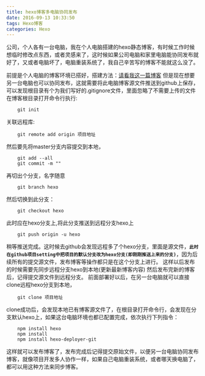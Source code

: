 ```yaml
---
title: hexo博客多电脑协同发布
date: 2016-09-13 10:33:50
tags: Hexo博客
categories: Hexo
---
```

公司，个人各有一台电脑，我在个人电脑搭建的hexo静态博客，有时候工作时候想临时修改点东西，或者灵感来了，这时候如果公司电脑和家里电脑能协同发布就好了，又或者电脑坏了，电脑重装系统了，我自己辛苦写的博客不能就这么没了。

前提是个人电脑的博客环境已搭好，搭建方法：[请看我这一篇博客][1]
    但是现在想要另一台电脑也可以协同发布，这就需要将此电脑博客源文件推送到github上保存，可以发现根目录有个为我们写好的.gitignore文件，里面忽略了不需要上传的文件
在博客根目录打开命令行执行:

        git init
关联远程库:

        git remote add origin 项目地址
然后要先将master分支内容提交到本地，

        git add --all
        git commit -m ""
再切出个分支，名字随意
    
        git branch hexo
然后切换到此分支：

        git checkout hexo
此时应在hexo分支上,将此分支推送到远程分支hexo上
        
        git push origin -u hexo
稍等推送完成。这时候去github会发现远程多了个hexo分支，里面是源文件，**`此时在github项目setting中把项目的默认分支改为hexo分支(即刚刚推送上来的分支)`**，因为后续所有的提交源文件，发布博客等操作都只是在这个分支上进行。
这样以后发布的时候需要先同步远程分支hexo到本地(更新最新博客内容)
然后发布完新的博客后，记得提交源文件到远程分支。
前面部署好以后，在另一台电脑就可以直接clone远程hexo分支到本地，
        
        git clone 项目地址
clone成功后，会发现本地已有博客源文件了，在根目录打开命令行，会发现在分支默认hexo上，如果这台电脑环境也都已配置完成，依次执行下列指令：

        npm install hexo
        npm install
        npm install hexo-deployer-git
这样就可以发布博客了，发布完成后记得提交原始文件，以便另一台电脑协同发布博客，就像项目开发多人协作一样，如果自己电脑重装系统，或者哪天换电脑了，都可以用这种方法来同步博客。


  [1]: http://simonenfp.github.io/2016/05/09/Hexo-Github%E6%90%AD%E5%BB%BA%E4%B8%AA%E4%BA%BA%E5%8D%9A%E5%AE%A2/
